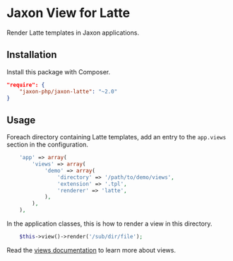 Jaxon View for Latte
====================

Render Latte templates in Jaxon applications.

Installation
------------

Install this package with Composer.

```json
"require": {
    "jaxon-php/jaxon-latte": "~2.0"
}
```

Usage
-----

Foreach directory containing Latte templates, add an entry to the `app.views` section in the configuration.

```php
    'app' => array(
        'views' => array(
            'demo' => array(
                'directory' => '/path/to/demo/views',
                'extension' => '.tpl',
                'renderer' => 'latte',
            ),
        ),
    ),
```

In the application classes, this is how to render a view in this directory.

```php
    $this->view()->render('/sub/dir/file');
```

Read the [views documentation](https://www.jaxon-php.org/docs/armada/views.html) to learn more about views.
